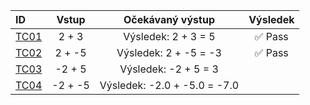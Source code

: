 <!-- Ikony ✅ Pass / ❌ Fail -->
|ID                        |Vstup       |Očekávaný výstup|Výsledek|
|:-------------------------|:----------:|:--------------:|:------:|
|[TC01](test_cases.md#id-případu-tc01)|2 + 3|Výsledek: 2 + 3 = 5|✅ Pass|
|[TC02](test_cases.md#id-případu-tc02)|2 + -5|Výsledek: 2 + -5 = -3|✅ Pass|
|[TC03](test_cases.md#id-případu-tc03)|-2 + 5|Výsledek: -2 + 5 = 3|         |
|[TC04](test_cases.md#id-případu-tc04)|-2 + -5|Výsledek: -2.0 + -5.0 = -7.0|         |